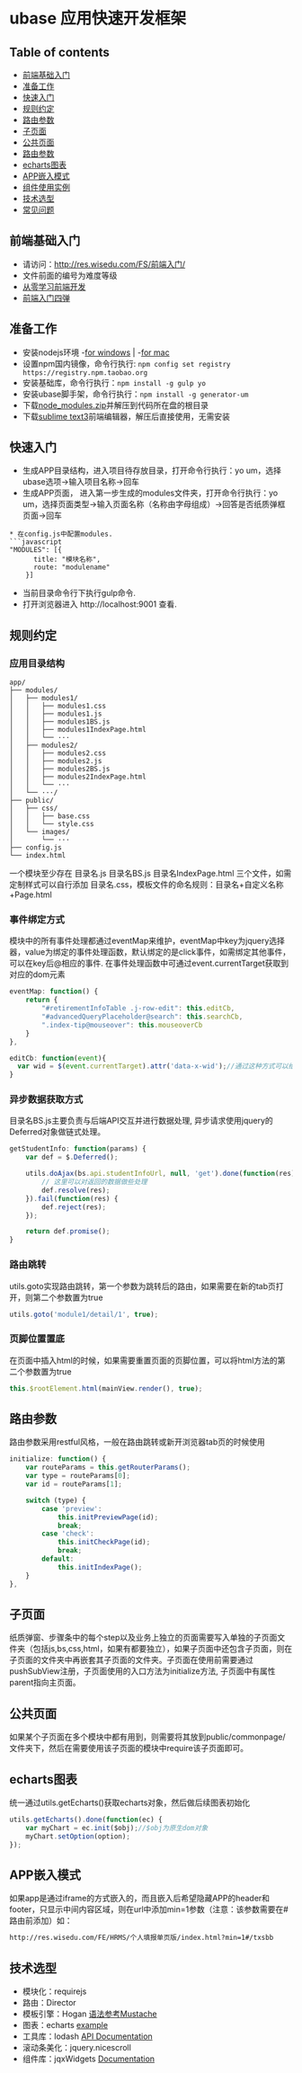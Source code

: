# ubase 应用快速开发框架

## Table of contents

* [前端基础入门](#starting)
* [准备工作](#prepare)
* [快速入门](#quick-start)
* [规则约定](#rule)
* [路由参数](#route-params)
* [子页面](#sub-page)
* [公共页面](#common-page)
* [路由参数](#route-params)
* [echarts图表](#echarts)
* [APP嵌入模式](#embed)
* [组件使用实例](http://res.wisedu.com/component)
* [技术选型](#technology)
* [常见问题](#faq)

## 前端基础入门
* 请访问：http://res.wisedu.com/FS/前端入门/
* 文件前面的编号为难度等级
* [从零学习前端开发](https://zhuanlan.zhihu.com/p/22099626)
* [前端入门四弹](https://zhuanlan.zhihu.com/p/21551062)

## 准备工作
* 安装nodejs环境 -[for windows](http://res.wisedu.com/FS/tools/node-v5.6.0-x64.msi) | -[for mac](http://res.wisedu.com/FS/tools/node-v6.3.0.pkg)
* 设置npm国内镜像，命令行执行: `npm config set registry https://registry.npm.taobao.org`
* 安装基础库，命令行执行：`npm install -g gulp yo`
* 安装ubase脚手架，命令行执行：`npm install -g generator-um`
* 下载[node_modules.zip](http://res.wisedu.com/FS/tools/node_modules.zip)并解压到代码所在盘的根目录
* 下载[sublime text3](http://res.wisedu.com/FS/tools/sublime%20text%20new.zip)前端编辑器，解压后直接使用，无需安装

## 快速入门

* 生成APP目录结构，进入项目待存放目录，打开命令行执行：yo um，选择ubase选项->输入项目名称->回车
* 生成APP页面， 进入第一步生成的modules文件夹，打开命令行执行：yo um，选择页面类型->输入页面名称（名称由字母组成）->回答是否纸质弹框页面->回车

```
* 在config.js中配置modules.
```javascript
"MODULES": [{
      title: "模块名称",
      route: "modulename"
    }]
```
* 当前目录命令行下执行gulp命令.
* 打开浏览器进入 http://localhost:9001 查看.

## 规则约定

### 应用目录结构
```
app/
├── modules/
│   ├── modules1/
│   │   ├── modules1.css
│   │   ├── modules1.js
│   │   ├── modules1BS.js
│   │   ├── modules1IndexPage.html
│   │   └── ···
│   ├── modules2/
│   │   ├── modules2.css
│   │   ├── modules2.js
│   │   ├── modules2BS.js
│   │   ├── modules2IndexPage.html
│   │   └── ···
│   └── ···/
├── public/
│   ├── css/
│   │   ├── base.css
│   │   └── style.css
│   └── images/
│       └── ···
├── config.js
└── index.html
```
一个模块至少存在 目录名.js 目录名BS.js 目录名IndexPage.html 三个文件，如需定制样式可以自行添加 目录名.css，模板文件的命名规则：目录名+自定义名称+Page.html

### 事件绑定方式
模块中的所有事件处理都通过eventMap来维护，eventMap中key为jquery选择器，value为绑定的事件处理函数，默认绑定的是click事件，如需绑定其他事件，可以在key后@相应的事件. 在事件处理函数中可通过event.currentTarget获取到对应的dom元素
```javascript
eventMap: function() {
    return {
        "#retirementInfoTable .j-row-edit": this.editCb,
        "#advancedQueryPlaceholder@search": this.searchCb,
        ".index-tip@mouseover": this.mouseoverCb
    }
},
```
```javascript
editCb: function(event){
  var wid = $(event.currentTarget).attr('data-x-wid');//通过这种方式可以给事件传递参数
}
```

### 异步数据获取方式

目录名BS.js主要负责与后端API交互并进行数据处理, 异步请求使用jquery的Deferred对象做链式处理。
```javascript
getStudentInfo: function(params) {
    var def = $.Deferred();

    utils.doAjax(bs.api.studentInfoUrl, null, 'get').done(function(res) {
        // 这里可以对返回的数据做些处理
        def.resolve(res);
    }).fail(function(res) {
        def.reject(res);
    });

    return def.promise();
}
```
### 路由跳转
utils.goto实现路由跳转，第一个参数为跳转后的路由，如果需要在新的tab页打开，则第二个参数置为true
```javascript
utils.goto('module1/detail/1', true);
```

### 页脚位置置底
在页面中插入html的时候，如果需要重置页面的页脚位置，可以将html方法的第二个参数置为true
```javascript
this.$rootElement.html(mainView.render(), true);
```

## 路由参数

路由参数采用restful风格，一般在路由跳转或新开浏览器tab页的时候使用
```javascript
initialize: function() {
    var routeParams = this.getRouterParams();
    var type = routeParams[0];
    var id = routeParams[1];

    switch (type) {
        case 'preview':
            this.initPreviewPage(id);
            break;
        case 'check':
            this.initCheckPage(id);
            break;
        default:
            this.initIndexPage();
    }
},
```

## 子页面

纸质弹窗、步骤条中的每个step以及业务上独立的页面需要写入单独的子页面文件夹（包括js,bs,css,html，如果有都要独立），如果子页面中还包含子页面，则在子页面的文件夹中再嵌套其子页面的文件夹。子页面在使用前需要通过pushSubView注册，子页面使用的入口方法为initialize方法, 子页面中有属性parent指向主页面。

## 公共页面

如果某个子页面在多个模块中都有用到，则需要将其放到public/commonpage/文件夹下，然后在需要使用该子页面的模块中require该子页面即可。

## echarts图表
统一通过utils.getEcharts()获取echarts对象，然后做后续图表初始化
```javascript
utils.getEcharts().done(function(ec) {
    var myChart = ec.init($obj);//$obj为原生dom对象
    myChart.setOption(option);
});
```

## APP嵌入模式
如果app是通过iframe的方式嵌入的，而且嵌入后希望隐藏APP的header和footer，只显示中间内容区域，则在url中添加min=1参数（注意：该参数需要在#路由前添加）如：
```html
http://res.wisedu.com/FE/HRMS/个人填报单页版/index.html?min=1#/txsbb
```

## 技术选型

* 模块化：requirejs
* 路由：Director
* 模板引擎：Hogan [语法参考Mustache](http://blog.csdn.net/p569354158/article/details/8085595)
* 图表：echarts [example](http://echarts.baidu.com/examples.html)
* 工具库：lodash [API Documentation](https://lodash.com/docs)
* 滚动条美化：jquery.nicescroll
* 组件库：jqxWidgets [Documentation](http://www.jqwidgets.com/jquery-widgets-documentation/)


